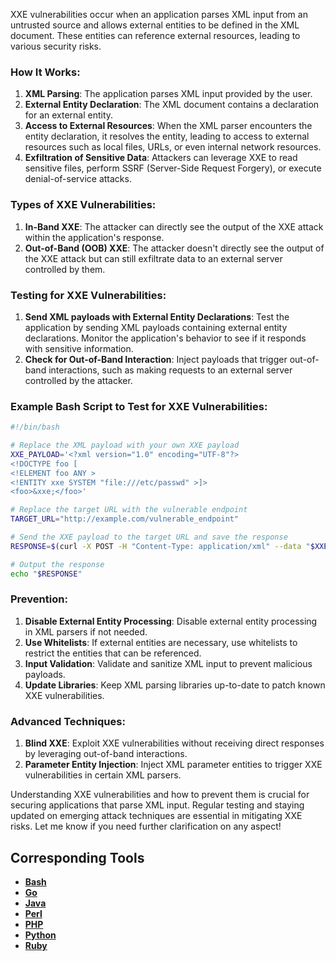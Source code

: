 XXE vulnerabilities occur when an application parses XML input from an untrusted source and allows external entities to be defined in the XML document. These entities can reference external resources, leading to various security risks.

### How It Works:

1. **XML Parsing**: The application parses XML input provided by the user.
2. **External Entity Declaration**: The XML document contains a declaration for an external entity.
3. **Access to External Resources**: When the XML parser encounters the entity declaration, it resolves the entity, leading to access to external resources such as local files, URLs, or even internal network resources.
4. **Exfiltration of Sensitive Data**: Attackers can leverage XXE to read sensitive files, perform SSRF (Server-Side Request Forgery), or execute denial-of-service attacks.

### Types of XXE Vulnerabilities:

1. **In-Band XXE**: The attacker can directly see the output of the XXE attack within the application's response.
2. **Out-of-Band (OOB) XXE**: The attacker doesn't directly see the output of the XXE attack but can still exfiltrate data to an external server controlled by them.

### Testing for XXE Vulnerabilities:

1. **Send XML payloads with External Entity Declarations**: Test the application by sending XML payloads containing external entity declarations. Monitor the application's behavior to see if it responds with sensitive information.
2. **Check for Out-of-Band Interaction**: Inject payloads that trigger out-of-band interactions, such as making requests to an external server controlled by the attacker.

### Example Bash Script to Test for XXE Vulnerabilities:

```bash
#!/bin/bash

# Replace the XML payload with your own XXE payload
XXE_PAYLOAD='<?xml version="1.0" encoding="UTF-8"?>
<!DOCTYPE foo [  
<!ELEMENT foo ANY >
<!ENTITY xxe SYSTEM "file:///etc/passwd" >]>
<foo>&xxe;</foo>'

# Replace the target URL with the vulnerable endpoint
TARGET_URL="http://example.com/vulnerable_endpoint"

# Send the XXE payload to the target URL and save the response
RESPONSE=$(curl -X POST -H "Content-Type: application/xml" --data "$XXE_PAYLOAD" "$TARGET_URL")

# Output the response
echo "$RESPONSE"
```

### Prevention:

1. **Disable External Entity Processing**: Disable external entity processing in XML parsers if not needed.
2. **Use Whitelists**: If external entities are necessary, use whitelists to restrict the entities that can be referenced.
3. **Input Validation**: Validate and sanitize XML input to prevent malicious payloads.
4. **Update Libraries**: Keep XML parsing libraries up-to-date to patch known XXE vulnerabilities.

### Advanced Techniques:

1. **Blind XXE**: Exploit XXE vulnerabilities without receiving direct responses by leveraging out-of-band interactions.
2. **Parameter Entity Injection**: Inject XML parameter entities to trigger XXE vulnerabilities in certain XML parsers.

Understanding XXE vulnerabilities and how to prevent them is crucial for securing applications that parse XML input. Regular testing and staying updated on emerging attack techniques are essential in mitigating XXE risks. Let me know if you need further clarification on any aspect!

## Corresponding Tools

- [**Bash**](https://github.com/saidehossain/Hacking_Tools/blob/main/hacking_with_bash/xxe.sh)
- [**Go**](https://github.com/saidehossain/Hacking_Tools/blob/main/hacking_with_go/xxe.go)
- [**Java**](https://github.com/saidehossain/Hacking_Tools/blob/main/hacking_with_java/XXETester.java)
- [**Perl**](https://github.com/saidehossain/Hacking_Tools/blob/main/hacking_with_perl/xxe.pl)
- [**PHP**](https://github.com/saidehossain/Hacking_Tools/blob/main/hacking_with_php/xxe.php)
- [**Python**](https://github.com/saidehossain/Hacking_Tools/blob/main/hacking_with_python/xxe.py)
- [**Ruby**](https://github.com/saidehossain/Hacking_Tools/blob/main/hacking_with_ruby/xxe.rb)
